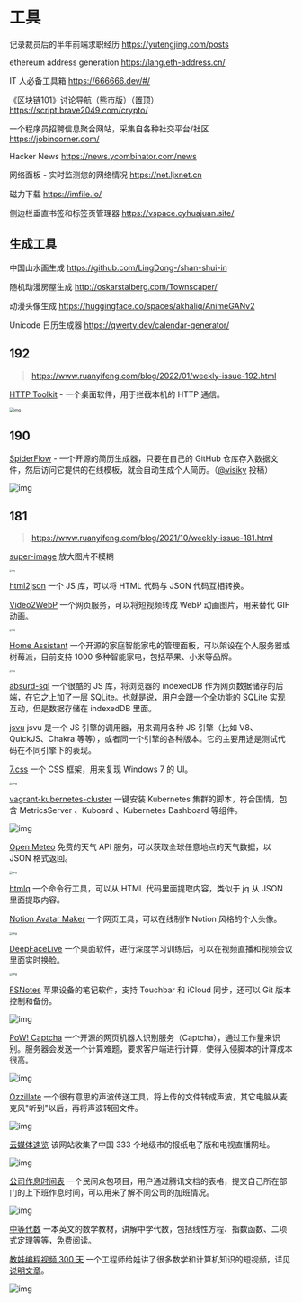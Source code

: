 # 工具

记录裁员后的半年前端求职经历 https://yutengjing.com/posts

ethereum address generation https://lang.eth-address.cn/

IT 人必备工具箱 https://666666.dev/#/

《区块链101》讨论导航（熊市版）（置顶） https://script.brave2049.com/crypto/

一个程序员招聘信息聚合网站，采集自各种社交平台/社区 https://jobincorner.com/

Hacker News https://news.ycombinator.com/news

网络面板 - 实时监测您的网络情况 https://net.ljxnet.cn

磁力下载 https://imfile.io/

侧边栏垂直书签和标签页管理器 https://vspace.cyhuajuan.site/

## 生成工具

中国山水画生成 https://github.com/LingDong-/shan-shui-in

随机动漫房屋生成 http://oskarstalberg.com/Townscaper/

动漫头像生成 https://huggingface.co/spaces/akhaliq/AnimeGANv2

Unicode 日历生成器 https://qwerty.dev/calendar-generator/

## 192

> https://www.ruanyifeng.com/blog/2022/01/weekly-issue-192.html

[HTTP Toolkit](https://httptoolkit.tech/) - 一个桌面软件，用于拦截本机的 HTTP 通信。

<img src="https://static.yoouu.cn/imgs/doc/basic/resource/202201172053422.webp" alt="img" style="zoom:50%;" />

## 190

[SpiderFlow](https://github.com/ssssssss-team/spider-flow) - 一个开源的简历生成器，只要在自己的 GitHub 仓库存入数据文件，然后访问它提供的在线模板，就会自动生成个人简历。（[@visiky](https://github.com/ruanyf/weekly/issues/2131) 投稿）

![img](https://cdn.beekka.com/blogimg/asset/202112/bg2021123002.webp)

## 181

> https://www.ruanyifeng.com/blog/2021/10/weekly-issue-181.html

[super-image](https://huggingface.co/spaces/eugenesiow/super-image) 放大图片不模糊

<img src="https://static.yoouu.cn/imgs/doc/basic/resource/202111031905414.jpeg" alt="img" style="zoom:25%;" />

[html2json](https://github.com/Jxck/html2json) 一个 JS 库，可以将 HTML 代码与 JSON 代码互相转换。

[Video2WebP](https://video2webp.mattj.io/) 一个网页服务，可以将短视频转成 WebP 动画图片，用来替代 GIF 动画。

<img src="https://static.yoouu.cn/imgs/doc/basic/resource/202111031906426.jpeg" alt="img" style="zoom:25%;" />

[Home Assistant](https://www.home-assistant.io/) 一个开源的家庭智能家电的管理面板，可以架设在个人服务器或树莓派，目前支持 1000 多种智能家电，包括苹果、小米等品牌。

<img src="https://static.yoouu.cn/imgs/doc/basic/resource/202111031906839.jpeg" alt="img" style="zoom:25%;" />

[absurd-sql](https://github.com/jlongster/absurd-sql) 一个很酷的 JS 库，将浏览器的 indexedDB 作为网页数据储存的后端，在它之上加了一层 SQLite。也就是说，用户会跟一个全功能的 SQLite 实现互动，但是数据存储在 indexedDB 里面。

[jsvu](https://github.com/GoogleChromeLabs/jsvu) jsvu 是一个 JS 引擎的调用器，用来调用各种 JS 引擎（比如 V8、QuickJS、Chakra 等等），或者同一个引擎的各种版本。它的主要用途是测试代码在不同引擎下的表现。

[7.css](https://github.com/khang-nd/7.css) 一个 CSS 框架，用来复现 Windows 7 的 UI。

<img src="https://static.yoouu.cn/imgs/doc/basic/resource/202111031906399.jpeg" alt="img" style="zoom:33%;" />

[vagrant-kubernetes-cluster](https://github.com/ameizi/vagrant-kubernetes-cluster) 一键安装 Kubernetes 集群的脚本，符合国情，包含 MetricsServer 、Kuboard 、Kubernetes Dashboard 等组件。

![img](https://static.yoouu.cn/imgs/doc/basic/resource/202111031907495.jpeg)

[Open Meteo](https://open-meteo.com/en/docs) 免费的天气 API 服务，可以获取全球任意地点的天气数据，以 JSON 格式返回。

<img src="https://static.yoouu.cn/imgs/doc/basic/resource/202111031907466.jpeg" alt="img" style="zoom:33%;" />

[htmlq](https://github.com/mgdm/htmlq) 一个命令行工具，可以从 HTML 代码里面提取内容，类似于 jq 从 JSON 里面提取内容。

[Notion Avatar Maker](https://notion-avatar.vercel.app/zh) 一个网页工具，可以在线制作 Notion 风格的个人头像。

<img src="https://static.yoouu.cn/imgs/doc/basic/resource/202111031908344.jpeg" alt="img" style="zoom:33%;" />

[DeepFaceLive](https://github.com/iperov/DeepFaceLive) 一个桌面软件，进行深度学习训练后，可以在视频直播和视频会议里面实时换脸。

<img src="https://static.yoouu.cn/imgs/doc/basic/resource/202111031909436.jpeg" alt="img" style="zoom:33%;" />

[FSNotes](https://fsnot.es/) 苹果设备的笔记软件，支持 Touchbar 和 iCloud 同步，还可以 Git 版本控制和备份。

![img](https://static.yoouu.cn/imgs/doc/basic/resource/202111031914027.jpeg)

[PoW! Captcha](https://git.sequentialread.com/forest/pow-captcha) 一个开源的网页机器人识别服务（Captcha），通过工作量来识别。服务器会发送一个计算难题，要求客户端进行计算，使得入侵脚本的计算成本很高。

![img](https://static.yoouu.cn/imgs/doc/basic/resource/202111031915159.jpeg)

[Ozzillate](https://www.ozzillate.com/) 一个很有意思的声波传送工具，将上传的文件转成声波，其它电脑从麦克风"听到"以后，再将声波转回文件。

![img](https://static.yoouu.cn/imgs/doc/basic/resource/202111031915752.jpeg)

[云媒体速览](https://laosheng.top/fly/) 该网站收集了中国 333 个地级市的报纸电子版和电视直播网址。

![img](https://static.yoouu.cn/imgs/doc/basic/resource/202111031918843.jpeg)

[公司作息时间表](https://github.com/WorkerLivesMatter/WorkingTime) 一个民间众包项目，用户通过腾讯文档的表格，提交自己所在部门的上下班作息时间，可以用来了解不同公司的加班情况。

![img](https://static.yoouu.cn/imgs/doc/basic/resource/202111031918598.jpeg)

[中等代数](https://saylordotorg.github.io/text_intermediate-algebra/index.html) 一本英文的数学教材，讲解中学代数，包括线性方程、指数函数、二项式定理等等，免费阅读。

[教娃编程视频 300 天](https://zhihua-lai.com/teaching/ch/) 一个工程师给娃讲了很多数学和计算机知识的短视频，详见[说明文章](https://justyy.com/archives/45834)。

![img](https://static.yoouu.cn/imgs/doc/basic/resource/202111031919732.jpeg)
